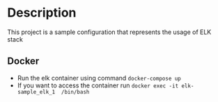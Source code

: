 # Description
This project is a sample configuration that represents the usage of ELK stack

## Docker
- Run the elk container using command `docker-compose up`
- If you want to access the container run `docker exec -it elk-sample_elk_1  /bin/bash`